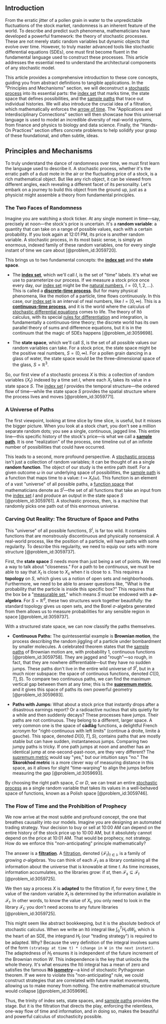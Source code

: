 ## Introduction
From the erratic jitter of a pollen grain in water to the unpredictable fluctuations of the stock market, randomness is an inherent feature of the world. To describe and predict such phenomena, mathematicians have developed a powerful framework: the theory of stochastic processes. These are not merely static random variables but dynamic objects that evolve over time. However, to truly master advanced tools like stochastic differential equations (SDEs), one must first become fluent in the fundamental language used to construct these processes. This article addresses the essential need to understand the architectural components of any stochastic model.

This article provides a comprehensive introduction to these core concepts, guiding you from abstract definitions to tangible applications. In the "Principles and Mechanisms" section, we will deconstruct a [stochastic process](@article_id:159008) into its essential parts: the [index set](@article_id:267995) that marks time, the state space that defines possibilities, and the [sample paths](@article_id:183873) that trace out individual histories. We will also introduce the crucial idea of a filtration, which mathematically enforces the [arrow of time](@article_id:143285). The "Applications and Interdisciplinary Connections" section will then showcase how this universal language is used to model an incredible diversity of real-world systems, from finance and physics to biology and data science. Finally, the "Hands-On Practices" section offers concrete problems to help solidify your grasp of these foundational, and often subtle, ideas.

## Principles and Mechanisms

To truly understand the dance of randomness over time, we must first learn the language used to describe it. A stochastic process, whether it's the erratic path of a dust mote in the air or the fluctuating price of a stock, is a rich mathematical object. But like any rich object, it can be viewed from different angles, each revealing a different facet of its personality. Let's embark on a journey to build this object from the ground up, just as a physicist might assemble a theory from fundamental principles.

### The Two Faces of Randomness

Imagine you are watching a stock ticker. At any single moment in time—say, precisely at noon—the stock's price is uncertain. It's a **random variable**: a quantity that can take on a range of possible values, each with a certain probability. If you look again at 12:01 PM, its price is another random variable. A stochastic process, in its most basic sense, is simply an enormous, indexed family of these random variables, one for every single instant of time we care about [@problem_id:3059720].

This brings us to two fundamental concepts: the **[index set](@article_id:267995)** and the **state space**.

*   The **[index set](@article_id:267995)**, which we'll call $I$, is the set of "time" labels. It's what we use to parameterize our process. If we measure a stock price once every day, our [index set](@article_id:267995) might be the [natural numbers](@article_id:635522), $I = \{0, 1, 2, \dots\}$. This is called a **[discrete-time process](@article_id:261357)**. But for many physical phenomena, like the motion of a particle, time flows continuously. In this case, our [index set](@article_id:267995) is an interval of real numbers, like $I = [0, \infty)$. This is a **[continuous-time process](@article_id:273943)**, and it is the world where the calculus of [stochastic differential equations](@article_id:146124) comes to life. The theory of Itô calculus, with its special [rules for differentiation](@article_id:168758) and integration, is fundamentally a continuous-time theory; the discrete world has its own parallel theory of sums and difference equations, but it is in the continuum that the magic of SDEs happens [@problem_id:3059698].

*   The **state space**, which we'll call $S$, is the set of all possible values our random variables can take. For a stock price, the state space might be the positive real numbers, $S = (0, \infty)$. For a pollen grain dancing in a glass of water, the state space would be the three-dimensional space of the glass, $S = \mathbb{R}^3$.

So, our first view of a stochastic process $X$ is this: a collection of random variables $\{X_t\}$ indexed by a time set $I$, where each $X_t$ takes its value in a state space $S$. The [index set](@article_id:267995) $I$ provides the temporal structure—the ordered flow of time—while the state space $S$ provides the spatial structure where the process lives and moves [@problem_id:3059771].

### A Universe of Paths

The first viewpoint, looking at time slice by time slice, is useful, but it misses the bigger picture. When you look at a stock chart, you don't see a million separate random dots; you see a single, continuous, jagged line. This entire line—this specific history of the stock's price—is what we call a **[sample path](@article_id:262105)**. It is one "realization" of the process, one timeline out of an infinite number of possibilities that could have occurred.

This leads to a second, more profound perspective. A [stochastic process](@article_id:159008) isn't just a collection of random variables; it can be thought of as a single **random function**. The object of our study is the entire path itself. For a given outcome $\omega$ in our underlying space of possibilities, the [sample path](@article_id:262105) is a function that maps time to a value: $t \mapsto X_t(\omega)$. This function is an element of a vast "universe" of all possible paths, a [function space](@article_id:136396) that mathematicians denote as $S^I$—the set of all functions that take an input from the [index set](@article_id:267995) $I$ and produce an output in the state space $S$ [@problem_id:3059761]. A stochastic process, then, is a machine that randomly picks one path out of this enormous universe.

### Carving Out Reality: The Structure of Space and Paths

This "universe" of all possible functions, $S^I$, is far too wild. It contains functions that are monstrously discontinuous and physically nonsensical. A real-world process, like the position of a particle, will have paths with some regularity. To describe this regularity, we need to equip our sets with more structure [@problem_id:3059737].

First, the **state space** $S$ needs more than just being a set of points. We need a way to talk about "closeness." For a path to be *continuous*, we must be able to say that $X_t$ is close to $X_s$ when $t$ is close to $s$. This requires a **topology** on $S$, which gives us a notion of open sets and neighborhoods. Furthermore, we need to be able to answer questions like, "What is the probability that the particle is inside this specific box?" This requires that the box be a "[measurable set](@article_id:262830)," which means $S$ must be endowed with a **$\sigma$-algebra**. For $S = \mathbb{R}^d$, these two structures work together beautifully: the standard topology gives us open sets, and the Borel $\sigma$-algebra generated from them allows us to measure probabilities for any sensible region in space [@problem_id:3059737].

With a structured state space, we can now classify the paths themselves.

*   **Continuous Paths:** The quintessential example is **Brownian motion**, the process describing the random jiggling of a particle under bombardment by smaller molecules. A celebrated theorem states that the [sample paths](@article_id:183873) of Brownian motion are, with probability 1, continuous functions [@problem_id:3059758]. They are jagged and "rough"—so rough, in fact, that they are nowhere differentiable—but they have no sudden jumps. These paths don't live in the entire wild universe of $S^I$, but in a much nicer subspace: the space of continuous functions, denoted $C([0,T], S)$. To compare two continuous paths, we can find the maximum vertical gap between them at any time; this is the **[supremum metric](@article_id:142189)**, and it gives this space of paths its own powerful geometry [@problem_id:3059693].

*   **Paths with Jumps:** What about a stock price that instantly drops after a disastrous earnings report? Or a radioactive nucleus that sits quietly for a while and then suddenly decays? These processes have jumps. Their paths are not continuous. They belong to a different, larger space. A very common one is the space of **càdlàg** functions, a delightful French acronym for "right-continuous with left limits" (continue à droite, limite à gauche). This space, denoted $D([0,T], S)$, contains paths that are mostly stable but can have sudden, instantaneous jumps. Comparing two jumpy paths is tricky. If one path jumps at noon and another has an identical jump at one-second-past-noon, are they very different? The [supremum metric](@article_id:142189) would say "yes," but our intuition says "no." The **Skorokhod metric** is a more clever way of measuring distance in this space, as it allows for slight "time-warping" to align the jumps before measuring the gap [@problem_id:3059693].

By choosing the right path space, $C$ or $D$, we can treat an entire [stochastic process](@article_id:159008) as a single random variable that takes its values in a well-behaved space of functions, known as a Polish space [@problem_id:3059746].

### The Flow of Time and the Prohibition of Prophecy

We now arrive at the most subtle and profound concept, the one that breathes causality into our models. Imagine you are designing an automated trading strategy. Your decision to buy or sell at 10:00 AM can depend on the entire history of the stock price up to 10:00 AM, but it absolutely cannot depend on the price at 10:01 AM. That would be prophecy, not strategy. How do we enforce this "non-anticipating" principle mathematically?

The answer is a **[filtration](@article_id:161519)**. A [filtration](@article_id:161519), denoted $\{\mathcal{F}_t\}_{t \in I}$, is a family of growing $\sigma$-algebras. You can think of each $\mathcal{F}_t$ as a library containing all the information about the universe that is knowable at time $t$. As time increases, information accumulates, so the libraries grow: if $s  t$, then $\mathcal{F}_s \subseteq \mathcal{F}_t$ [@problem_id:3059725].

We then say a process $X$ is **adapted** to the filtration if, for every time $t$, the value of the random variable $X_t$ is determined by the information available in $\mathcal{F}_t$. In other words, to know the value of $X_t$, you only need to look in the library $\mathcal{F}_t$; you don't need access to any future libraries [@problem_id:3059725].

This might seem like abstract bookkeeping, but it is the absolute bedrock of stochastic calculus. When we write an Itô integral like $\int_0^T H_t \,dW_t$, which is the heart of an SDE, the integrand $H_t$ (our "trading strategy") is required to be adapted. Why? Because the very definition of the integral involves sums of the form `(strategy at time t) * (change in W in the next instant)`. The adaptedness of $H_t$ ensures it is independent of the future increment of the Brownian motion $W$. This independence is the key that unlocks the whole theory. It's what ensures the Itô integral has a mean of zero and satisfies the famous **Itô [isometry](@article_id:150387)**—a kind of stochastic Pythagorean theorem. If we were to violate this "non-anticipating" rule, we could construct strategies that are correlated with future market movements, allowing us to make money from nothing. The entire mathematical structure would collapse [@problem_id:3059696].

Thus, the trinity of index sets, state spaces, and [sample paths](@article_id:183873) provides the stage. But it is the filtration that directs the play, enforcing the relentless, one-way flow of time and information, and in doing so, makes the beautiful and powerful calculus of stochasticity possible.